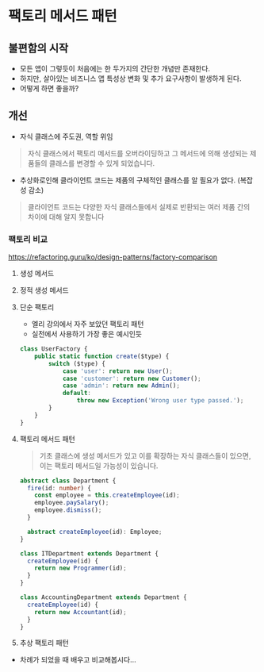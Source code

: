 # 팩토리 메서드 패턴

## 불편함의 시작

- 모든 앱이 그렇듯이 처음에는 한 두가지의 간단한 개념만 존재한다.
- 하지만, 살아있는 비즈니스 앱 특성상 변화 및 추가 요구사항이 발생하게 된다.
- 어떻게 하면 좋을까?

## 개선

- 자식 클래스에 주도권, 역할 위임

> 자식 클래스에서 팩토리 메서드를 오버라이딩하고 그 메서드에 의해 생성되는 제품들의 클래스를 변경할 수 있게 되었습니다.

- 추상화로인해 클라이언트 코드는 제품의 구체적인 클래스를 알 필요가 없다. (복잡성 감소)

> 클라이언트 코드는 다양한 자식 클래스들에서 실제로 반환되는 여러 제품 간의 차이에 대해 알지 못합니다

### 팩토리 비교

<https://refactoring.guru/ko/design-patterns/factory-comparison>

1. 생성 메서드
2. 정적 생성 메서드
3. 단순 팩토리

   - 엘리 강의에서 자주 보았던 팩토리 패턴
   - 실전에서 사용하기 가장 좋은 예시인듯

   ```typescript
   class UserFactory {
       public static function create($type) {
           switch ($type) {
               case 'user': return new User();
               case 'customer': return new Customer();
               case 'admin': return new Admin();
               default:
                   throw new Exception('Wrong user type passed.');
           }
       }
   }
   ```

4. 팩토리 메서드 패턴

   > 기초 클래스에 생성 메서드가 있고 이를 확장하는 자식 클래스들이 있으면, 이는 팩토리 메서드일 가능성이 있습니다.

   ```typescript
   abstract class Department {
     fire(id: number) {
       const employee = this.createEmployee(id);
       employee.paySalary();
       employee.dismiss();
     }

     abstract createEmployee(id): Employee;
   }

   class ITDepartment extends Department {
     createEmployee(id) {
       return new Programmer(id);
     }
   }

   class AccountingDepartment extends Department {
     createEmployee(id) {
       return new Accountant(id);
     }
   }
   ```

5. 추상 팩토리 패턴

- 차례가 되었을 때 배우고 비교해봅시다...
